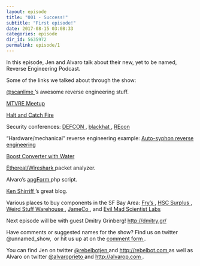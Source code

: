 ```yaml
---
layout: episode
title: "001 - Success!"
subtitle: "First episode!"
date: 2017-08-15 03:08:33
categories: episode
dir_id: 5635972
permalink: episode/1
---
```

<p>
 In this episode, Jen and Alvaro talk about their new, yet to be named, Reverse Engineering Podcast.
</p>
<p>
 Some of the links we talked about through the show:
</p>
<p>
 <a href="https://twitter.com/scanlime">
  @scanlime
 </a>
 ’s awesome reverse engineering stuff.
</p>
<p>
 <a href="https://www.meetup.com/Mountain-View-Reverse-Engineering-Meetup/">
  MTVRE Meetup
 </a>
</p>
<p>
 <a href="http://www.amc.com/shows/halt-and-catch-fire">
  Halt and Catch Fire
 </a>
</p>
<p>
 Security conferences:
 <a href="https://defcon.org">
  DEFCON
 </a>
 ,
 <a href="http://www.blackhat.com">
  blackhat
 </a>
 ,
 <a href="https://recon.cx/">
  REcon
 </a>
</p>
<p>
 “Hardware/mechanical” reverse engineering example:
 <a href="https://youtu.be/BQ45kMi6HkA">
  Auto-syphon reverse engineering
 </a>
</p>
<p>
 <a href="https://youtu.be/bgEvNCfDzzs">
  Boost Converter with Water
 </a>
</p>
<p>
 <a href="https://www.wireshark.org">
  Ethereal/Wireshark
 </a>
 packet analyzer.
</p>
<p>
 Alvaro’s
 <a href="http://web.archive.org/web/20050205024322/http://apg88.com:80/apgForm/">
  apgForm
 </a>
 php script.
</p>
<p>
 <a href="http://www.righto.com/">
  Ken Shirriff
 </a>
 ’s great blog.
</p>
<p>
 Various places to buy components in the SF Bay Area:
 <a href="http://frys.com">
  Fry’s
 </a>
 ,
 <a href="http://www.halted.com/">
  HSC Surplus
 </a>
 ,
 <a href="http://www.weirdstuff.com/">
  Weird Stuff Warehouse
 </a>
 ,
 <a href="http://www.jameco.com/">
  JameCo
 </a>
 , and
 <a href="http://www.evilmadscientist.com/">
  Evil Mad Scientist Labs
 </a>
</p>
<p>
 Next episode will be with guest Dmitry Grinberg!
 <a href="http://dmitry.gr/">
  http://dmitry.gr/
 </a>
</p>
<p>
 Have comments or suggested names for the show? Find us on twitter @unnamed_show,  or hit us up at on the
 <a href="https://goo.gl/forms/2JSxjsaTCmczwS9J2">
  comment form
 </a>
 .
</p>
<p>
 You can find Jen on twitter
 <a href="https://twitter.com/rebelbotjen">
  @rebelbotjen
 </a>
 and
 <a href="http://rebelbot.com">
  http://rebelbot.com
 </a>
 as well as Alvaro on twitter
 <a href="https://twitter.com/alvaroprieto">
  @alvaroprieto
 </a>
 and
 <a href="http://alvarop.com">
  http://alvarop.com
 </a>
 .
</p>

